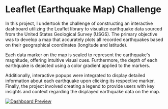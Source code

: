 # **Leaflet (Earthquake Map) Challenge**

In this project, I undertook the challenge of constructing an interactive dashboard utilizing the Leaflet library to visualize earthquake data sourced from the United States Geological Survey (USGS). The primary objective was to develop a map that accurately plots all recorded earthquakes based on their geographical coordinates (longitude and latitude). 

Each data marker on the map is scaled to represent the earthquake's magnitude, offering intuitive visual cues. Furthermore, the depth of each earthquake is depicted using a color gradient applied to the markers. 

Additionally, interactive popups were integrated to display detailed information about each earthquake upon clicking its respective marker. Finally, the project involved creating a legend to provide users with key insights and context regarding the displayed earthquake data on the map.

[![Dashboard Preview](https://mahalelp.github.io/leaflet-challenge/dashboard_preview.png)](https://mahalelp.github.io/leaflet-challenge/)




